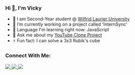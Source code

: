 ### Hi 👋, I'm Vicky

- 🏫 I am Second-Year student @ <a href = "https://www.wlu.ca/">Wilfrid Laurier University</a>
- 🔭 I’m currently working on a project called 'InternSync' 
- 🌱 Language I'm learning right now: JavaScript
- 💬 Ask me about my <a href = "http://127.0.0.1:5500/Youtube/youtsube.html">YouTube Clone Project</a>
- ⚡ Fun fact: I can solve a 3x3 Rubik's cube


### Connect With Me:

<div style = "display: inline-block;">
  <a href = "https://www.linkedin.com/in/vicky-sekhon-515560203/">
    <img src = "https://raw.githubusercontent.com/gauravghongde/social-icons/master/SVG/Color/LinkedIN.svg">
  </a>
  <a style = "height: 50px;" href = "https://discord.com/">
    <img src = "https://raw.githubusercontent.com/gauravghongde/social-icons/master/SVG/Color/Discord.svg">
  </a>
  <a href = "mailto:sekh4498@mylaurier.ca">
    <img src = "https://raw.githubusercontent.com/gauravghongde/social-icons/master/SVG/Color/Outlook.svg">
  </a>
</div>

<!--
**VickySekhon/VickySekhon** is a ✨ _special_ ✨ repository because its `README.md` (this file) appears on your GitHub profile.

Here are some ideas to get you started:

- 🔭 I’m currently working on ...
- 🌱 I’m currently learning ...
- 👯 I’m looking to collaborate on ...
- 🤔 I’m looking for help with ...
- 💬 Ask me about ...
- 📫 How to reach me: ...
- 😄 Pronouns: ...
- ⚡ Fun fact: ...
-->

